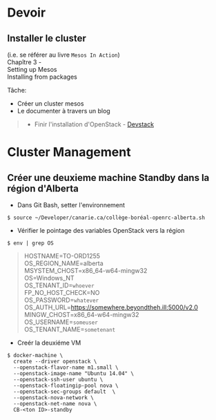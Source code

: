 # Devoir  

  ## Installer le cluster 
   (i.e. se référer au livre `Mesos In Action`)  
   Chapître 3 -   
      Setting up Mesos  
      Installing from packages
   
 Tâche: 
   * Créer un cluster mesos  
   * Le documenter à travers un blog
  
  
  > * Finir l'installation d'OpenStack - [Devstack](DEVSTACK.md)
  
# Cluster Management

## Créer une deuxieme machine Standby dans la région d'Alberta

* Dans Git Bash, setter l'environnement
```
$ source ~/Developer/canarie.ca/collège-boréal-openrc-alberta.sh
```

- Vérifier le pointage des variables OpenStack vers la région

```
$ env | grep OS
```


 >HOSTNAME=TO-ORD1255  
 >OS_REGION_NAME=alberta  
 >MSYSTEM_CHOST=x86_64-w64-mingw32  
 >OS=Windows_NT  
 >OS_TENANT_ID=`whoever`  
 >FP_NO_HOST_CHECK=NO  
 >OS_PASSWORD=`whatever`  
 >OS_AUTH_URL=https://somewhere.beyondtheh.ill:5000/v2.0  
 >MINGW_CHOST=x86_64-w64-mingw32  
 >OS_USERNAME=`someuser`  
 >OS_TENANT_NAME=`sometenant`  


* Creér la deuxiéme VM  
```
$ docker-machine \
  create --driver openstack \
  --openstack-flavor-name m1.small \
  --openstack-image-name "Ubuntu 14.04" \
  --openstack-ssh-user ubuntu \
  --openstack-floatingip-pool nova \
  --openstack-sec-groups default  \
  --openstack-nova-network \
  --openstack-net-name nova \
  CB-<ton ID>-standby
```

